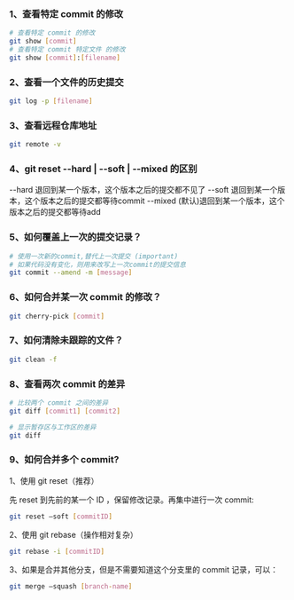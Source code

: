 ### 1、查看特定 commit 的修改

```bash
# 查看特定 commit 的修改
git show [commit]
# 查看特定 commit 特定文件 的修改
git show [commit]:[filename]
```

### 2、查看一个文件的历史提交

```bash
git log -p [filename]
```

### 3、查看远程仓库地址

```bash
git remote -v
```

### 4、git reset --hard  | --soft | --mixed 的区别

--hard 退回到某一个版本，这个版本之后的提交都不见了
--soft  退回到某一个版本，这个版本之后的提交都等待commit
--mixed (默认)退回到某一个版本，这个版本之后的提交都等待add

### 5、如何覆盖上一次的提交记录？

```bash
# 使用一次新的commit,替代上一次提交 (important)
# 如果代码没有变化，则用来改写上一次commit的提交信息
git commit --amend -m [message]
```

### 6、如何合并某一次 commit 的修改？

```bash
git cherry-pick [commit]
```

### 7、如何清除未跟踪的文件？

```bash
git clean -f
```

### 8、查看两次 commit 的差异

```bash
# 比较两个 commit 之间的差异
git diff [commit1] [commit2]

# 显示暂存区与工作区的差异
git diff
```

### 9、如何合并多个 commit?

1、使用 git reset（推荐）

先 reset 到先前的某一个 ID ，保留修改记录。再集中进行一次 commit:

```bash
git reset —soft [commitID]
```

2、使用 git rebase（操作相对复杂）

```bash
git rebase -i [commitID]
```

3、如果是合并其他分支，但是不需要知道这个分支里的 commit 记录，可以：

```bash
git merge —squash [branch-name]
```
